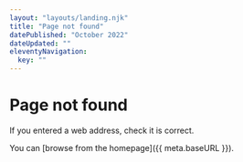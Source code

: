 ```yaml
---
layout: "layouts/landing.njk"
title: "Page not found"
datePublished: "October 2022"
dateUpdated: ""
eleventyNavigation:
  key: ""
---
```


# Page not found

If you entered a web address, check it is correct.

You can [browse from the homepage]({{ meta.baseURL }}).
